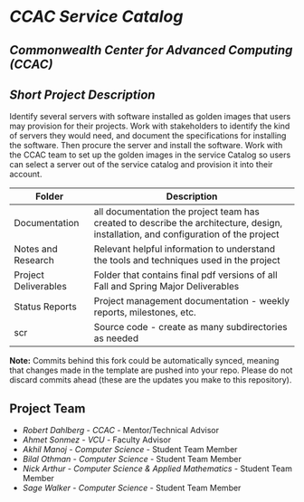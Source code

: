 # *CCAC Service Catalog*
## *Commonwealth Center for Advanced Computing (CCAC)*
## *Short Project Description*
Identify several servers with software installed as golden images that users may provision for their projects. Work with stakeholders to identify the kind of servers they would need, and document the specifications for installing the software. Then procure the server and install the software. Work with the CCAC team to set up the golden images in the service Catalog so users can select a server out of the service catalog and provision it into their account.

| Folder | Description |
|---|---|
| Documentation |  all documentation the project team has created to describe the architecture, design, installation, and configuration of the project |
| Notes and Research | Relevant helpful information to understand the tools and techniques used in the project |
| Project Deliverables | Folder that contains final pdf versions of all Fall and Spring Major Deliverables |
| Status Reports | Project management documentation - weekly reports, milestones, etc. |
| scr | Source code - create as many subdirectories as needed |

**Note:** Commits behind this fork could be automatically synced, meaning that changes made in the template are pushed into your repo. Please do not discard commits ahead (these are the updates you make to this repository).

## Project Team
- *Robert Dahlberg*  - *CCAC* - Mentor/Technical Advisor
- *Ahmet Sonmez* - *VCU* - Faculty Advisor
- *Akhil Manoj* - *Computer Science* - Student Team Member
- *Bilal Othman* - *Computer Science* - Student Team Member
- *Nick Arthur* - *Computer Science & Applied Mathematics* - Student Team Member
- *Sage Walker* - *Computer Science* - Student Team Member
